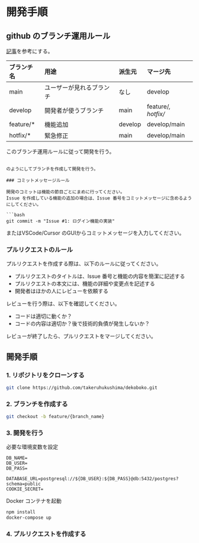 # 開発手順

## github のブランチ運用ルール

[記事](https://qiita.com/c6tower/items/fe2aa4ecb78bef69928f)を参考にする。

<!-- テーブル -->

| ブランチ名 | 用途                     | 派生元  | マージ先            |
| :--------- | :----------------------- | :------ | :------------------ |
| main       | ユーザーが見れるブランチ | なし    | develop             |
| develop    | 開発者が使うブランチ     | main    | feature/_, hotfix/_ |
| feature/\* | 機能追加                 | develop | develop/main        |
| hotfix/\*  | 緊急修正                 | main    | develop/main        |

このブランチ運用ルールに従って開発を行う。

```

のようにしてブランチを作成して開発を行う。

### コミットメッセージルール

開発のコミットは機能の節目ごとにまめに行ってください。
Issue を作成している機能の追加の場合は、Issue 番号をコミットメッセージに含めるようにしてください。

```bash
git commit -m "Issue #1: ログイン機能の実装"
```

またはVSCode/Cursor のGUIからコミットメッセージを入力してください。

### プルリクエストのルール

プルリクエストを作成する際は、以下のルールに従ってください。

- プルリクエストのタイトルは、Issue 番号と機能の内容を簡潔に記述する
- プルリクエストの本文には、機能の詳細や変更点を記述する
- 開発者はほかの人にレビューを依頼する

レビューを行う際は、以下を確認してください。

- コードは適切に動くか？
- コードの内容は適切か？後で技術的負債が発生しないか？

レビューが終了したら、プルリクエストをマージしてください。

## 開発手順

### 1. リポジトリをクローンする

```bash
git clone https://github.com/takeruhukushima/dekoboko.git
```

### 2. ブランチを作成する

```bash
git checkout -b feature/{branch_name}
```

### 3. 開発を行う

必要な環境変数を設定

```
DB_NAME=
DB_USER=
DB_PASS=

DATABASE_URL=postgresql://${DB_USER}:${DB_PASS}@db:5432/postgres?schema=public
COOKIE_SECRET=
```

Docker コンテナを起動

```bash
npm install
docker-compose up
```

### 4. プルリクエストを作成する
